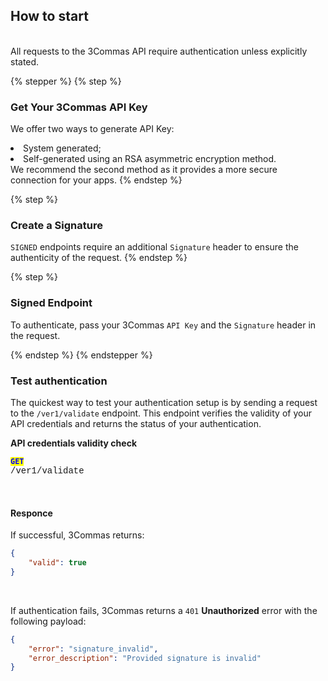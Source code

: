 ## How to start<br>
<br>
All requests to the 3Commas API require authentication unless explicitly stated.

{% stepper %}
{% step %}
### Get Your 3Commas API Key
We offer two ways to generate API Key:
<li> System generated;</li>
<li> Self-generated using an RSA asymmetric encryption method.</li>
We recommend the second method as it provides a more secure connection for your apps.
{% endstep %}

{% step %}
### Create a Signature
<code>SIGNED</code> endpoints require an additional <code>Signature</code> header to ensure the authenticity of the request. 
{% endstep %}

{% step %}
### Signed Endpoint
To authenticate, pass your 3Commas `API Key` and the `Signature` header in the request.

{% endstep %}
{% endstepper %}


### Test authentication<br>
<p> The quickest way to test your authentication setup is by sending a request to the <code>/ver1/validate</code> endpoint. This endpoint verifies the validity of your API credentials and returns the status of your authentication. </p>

<strong>API credentials validity check</strong><br>


<code><mark style="color:blue"><strong>GET</strong></mark></code><br>
<span style="font-family: 'Courier New', monospace;">/ver1/validate</span>


<br>

#### Responce

<p>
 If successful, 3Commas returns:</p>
</p>

```json
{
    "valid": true
}
```
<br>

<p>
    If authentication fails, 3Commas returns a <code>401</code> <strong>Unauthorized</strong> error with the following payload: 
</p>

```json
{
    "error": "signature_invalid",
    "error_description": "Provided signature is invalid"
}
```
